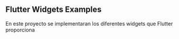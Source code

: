 ## Flutter Widgets Examples
En este proyecto se implementaran los diferentes widgets que Flutter proporciona
